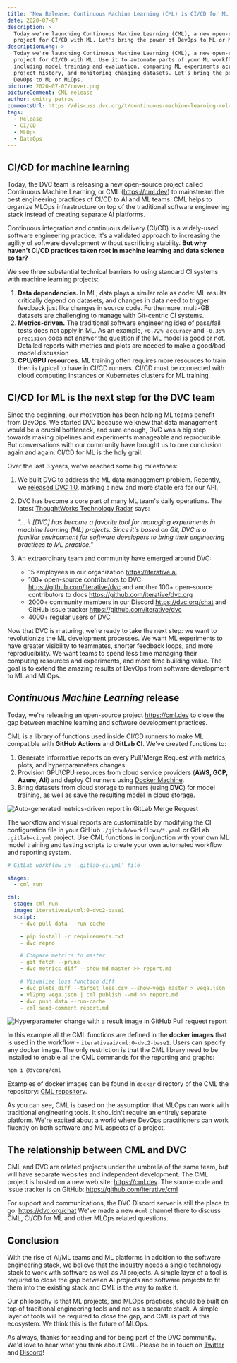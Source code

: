 ```yaml
---
title: 'New Release: Continuous Machine Learning (CML) is CI/CD for ML'
date: 2020-07-07
description: >
  Today we're launching Continuous Machine Learning (CML), a new open-source
  project for CI/CD with ML. Let's bring the power of DevOps to ML or MLOps.
descriptionLong: >
  Today we're launching Continuous Machine Learning (CML), a new open-source
  project for CI/CD with ML. Use it to automate parts of your ML workflow,
  including model training and evaluation, comparing ML experiments across your
  project history, and monitoring changing datasets. Let's bring the power of
  DevOps to ML or MLOps.
picture: 2020-07-07/cover.png
pictureComment: CML release
author: dmitry_petrov
commentsUrl: https://discuss.dvc.org/t/continuous-machine-learning-release/429
tags:
  - Release
  - CI/CD
  - MLOps
  - DataOps
---
```


## CI/CD for machine learning

Today, the DVC team is releasing a new open-source project called Continuous
Machine Learning, or CML (https://cml.dev) to mainstream the best engineering
practices of CI/CD to AI and ML teams. CML helps to organize MLOps
infrastructure on top of the traditional software engineering stack instead of
creating separate AI platforms.

Continuous integration and continuous delivery (CI/CD) is a widely-used software
engineering practice. It's a validated approach to increasing the agility of
software development without sacrificing stability. **But why haven't CI/CD
practices taken root in machine learning and data science so far?**

We see three substantial technical barriers to using standard CI systems with
machine learning projects:

1. **Data dependencies.** In ML, data plays a similar role as code: ML results
   critically depend on datasets, and changes in data need to trigger feedback
   just like changes in source code. Furthermore, multi-GB datasets are
   challenging to manage with Git-centric CI systems.
2. **Metrics-driven.** The traditional software engineering idea of pass/fail
   tests does not apply in ML. As an example, `+0.72% accuracy` and
   `-0.35% precision` does not answer the question if the ML model is good or
   not. Detailed reports with metrics and plots are needed to make a good/bad
   model discussion
3. **CPU/GPU resources**. ML training often requires more resources to train
   then is typical to have in CI/CD runners. CI/CD must be connected with cloud
   computing instances or Kubernetes clusters for ML training.

## CI/CD for ML is the next step for the DVC team

Since the beginning, our motivation has been helping ML teams benefit from
DevOps. We started DVC because we knew that data management would be a crucial
bottleneck, and sure enough, DVC was a big step towards making pipelines and
experiments manageable and reproducible. But conversations with our community
have brought us to one conclusion again and again: CI/CD for ML is the holy
grail.

Over the last 3 years, we've reached some big milestones:

1. We built DVC to address the ML data management problem. Recently, we
   [released DVC 1.0](https://dvc.org/blog/dvc-1-0-release), marking a new and
   more stable era for our API.
2. DVC has become a core part of many ML team's daily operations. The latest
   [ThoughtWorks Technology Radar](https://www.thoughtworks.com/radar/tools)
   says:

   _"... it [DVC] has become a favorite tool for managing experiments in machine
   learning (ML) projects. Since it's based on Git, DVC is a familiar
   environment for software developers to bring their engineering practices to
   ML practice."_

3. An extraordinary team and community have emerged around DVC:
   - 15 employees in our organization https://iterative.ai
   - 100+ open-source contributors to DVC https://github.com/iterative/dvc and
     another 100+ open-source contributors to docs
     https://github.com/iterative/dvc.org
   - 2000+ community members in our Discord https://dvc.org/chat and GitHub
     issue tracker https://github.com/iterative/dvc
   - 4000+ regular users of DVC

Now that DVC is maturing, we're ready to take the next step: we want to
revolutionize the ML development processes. We want ML experiments to have
greater visibility to teammates, shorter feedback loops, and more
reproducibility. We want teams to spend less time managing their computing
resources and experiments, and more time building value. The goal is to extend
the amazing results of DevOps from software development to ML and MLOps.

## _Continuous Machine Learning_ release

Today, we're releasing an open-source project https://cml.dev to close the gap
between machine learning and software development practices.

CML is a library of functions used inside CI/CD runners to make ML compatible
with **GitHub Actions** and **GitLab CI**. We've created functions to:

1. Generate informative reports on every Pull/Merge Request with metrics, plots,
   and hyperparameters changes.
2. Provision GPU\CPU resources from cloud service providers (**AWS, GCP, Azure,
   Ali**) and deploy CI runners using
   [Docker Machine](https://github.com/docker/machine).
3. Bring datasets from cloud storage to runners (using **DVC**) for model
   training, as well as save the resulting model in cloud storage.

![Auto-generated metrics-driven report in GitLab Merge Request](/uploads/images/2020-07-07/cml-report-metrics.png)

The workflow and visual reports are customizable by modifying the CI
configuration file in your GitHub `./github/workflows/*.yaml` or GitLab
`.gitlab-ci.yml` project. Use CML functions in conjunction with your own ML
model training and testing scripts to create your own automated workflow and
reporting system.

```yaml
# GitLab workflow in '.gitlab-ci.yml' file

stages:
  - cml_run

cml:
  stage: cml_run
  image: iterativeai/cml:0-dvc2-base1
  script:
    - dvc pull data --run-cache

    - pip install -r requirements.txt
    - dvc repro

    # Compare metrics to master
    - git fetch --prune
    - dvc metrics diff --show-md master >> report.md

    # Visualize loss function diff
    - dvc plots diff --target loss.csv --show-vega master > vega.json
    - vl2png vega.json | cml publish --md >> report.md
    - dvc push data --run-cache
    - cml send-comment report.md
```

![Hyperparameter change with a result image in GitHub Pull request report](/uploads/images/2020-07-07/cml-report-params.png)

In this example all the CML functions are defined in the **docker images** that
is used in the workflow - `iterativeai/cml:0-dvc2-base1`. Users can specify any
docker image. The only restriction is that the CML library need to be installed
to enable all the CML commands for the reporting and graphs:

```bash
npm i @dvcorg/cml
```

Examples of docker images can be found in `docker` directory of the CML the
repository: [CML repository](https://github.com/iterative/cml).

As you can see, CML is based on the assumption that MLOps can work with
traditional engineering tools. It shouldn't require an entirely separate
platform. We're excited about a world where DevOps practitioners can work
fluently on both software and ML aspects of a project.

## The relationship between CML and DVC

CML and DVC are related projects under the umbrella of the same team, but will
have separate websites and independent development. The CML project is hosted on
a new web site: https://cml.dev. The source code and issue tracker is on GitHub:
https://github.com/iterative/cml

For support and communications, the DVC Discord server is still the place to go:
https://dvc.org/chat We've made a new `#cml` channel there to discuss CML, CI/CD
for ML and other MLOps related questions.

## Conclusion

With the rise of AI/ML teams and ML platforms in addition to the software
engineering stack, we believe that the industry needs a single technology stack
to work with software as well as AI projects. A simple layer of a tool is
required to close the gap between AI projects and software projects to fit them
into the existing stack and CML is the way to make it.

Our philosophy is that ML projects, and MLOps practices, should be built on top
of traditional engineering tools and not as a separate stack. A simple layer of
tools will be required to close the gap, and CML is part of this ecosystem. We
think this is the future of MLOps.

As always, thanks for reading and for being part of the DVC community. We'd love
to hear what you think about CML. Please be in touch on
[Twitter](https://twitter.com/dvcorg) and [Discord](https://dvc.org/chat)!
